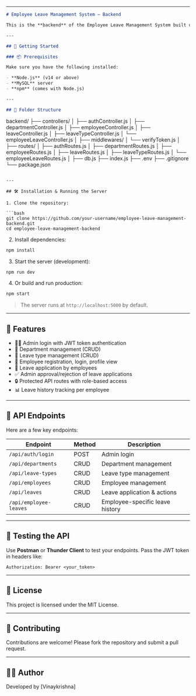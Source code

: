 
---

```markdown
# Employee Leave Management System – Backend

This is the **backend** of the Employee Leave Management System built using **Node.js**, **Express**, and **MySQL**. It provides APIs for managing departments, employees, leave types, leave applications, and admin actions.

---

## 🚀 Getting Started

### 📦 Prerequisites

Make sure you have the following installed:

- **Node.js** (v14 or above)
- **MySQL** server
- **npm** (comes with Node.js)

---

## 📁 Folder Structure

```

backend/
├── controllers/
│   ├── authController.js
│   ├── departmentController.js
│   ├── employeeController.js
│   ├── leaveController.js
│   ├── leaveTypeController.js
│   └── employeeLeaveController.js
│
├── middlewares/
│   └── verifyToken.js
│
├── routes/
│   ├── authRoutes.js
│   ├── departmentRoutes.js
│   ├── employeeRoutes.js
│   ├── leaveRoutes.js
│   ├── leaveTypeRoutes.js
│   └── employeeLeaveRoutes.js
│
├── db.js
├── index.js
├── .env
├── .gitignore
└── package.json

````

---

## 🛠️ Installation & Running the Server

1. Clone the repository:

```bash
git clone https://github.com/your-username/employee-leave-management-backend.git
cd employee-leave-management-backend
````

2. Install dependencies:

```bash
npm install
```

3. Start the server (development):

```bash
npm run dev
```

4. Or build and run production:

```bash
npm start
```

> The server runs at `http://localhost:5000` by default.

---

## 🧠 Features

* 👨‍💼 Admin login with JWT token authentication
* 🏢 Department management (CRUD)
* 📄 Leave type management (CRUD)
* 👥 Employee registration, login, profile view
* 📅 Leave application by employees
* ✅ Admin approval/rejection of leave applications
* 🔒 Protected API routes with role-based access
* 📊 Leave history tracking per employee

---

## 🔗 API Endpoints

Here are a few key endpoints:

| Endpoint               | Method | Description                     |
| ---------------------- | ------ | ------------------------------- |
| `/api/auth/login`      | POST   | Admin login                     |
| `/api/departments`     | CRUD   | Department management           |
| `/api/leave-types`     | CRUD   | Leave type management           |
| `/api/employees`       | CRUD   | Employee management             |
| `/api/leaves`          | CRUD   | Leave application & actions     |
| `/api/employee-leaves` | CRUD   | Employee-specific leave history |

---

## 🧪 Testing the API

Use **Postman** or **Thunder Client** to test your endpoints. Pass the JWT token in headers like:

```http
Authorization: Bearer <your_token>
```

---

## 📘 License

This project is licensed under the MIT License.

---

## 🤝 Contributing

Contributions are welcome! Please fork the repository and submit a pull request.

---

## 👨‍💻 Author

Developed by \[Vinaykrishna]

```